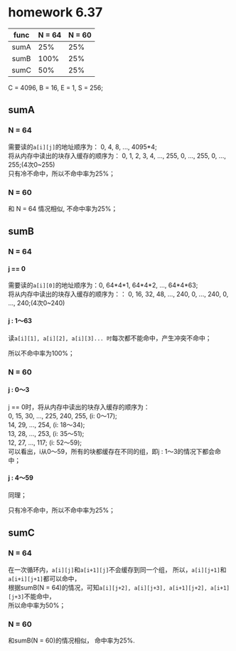 # homework 6.37

|func	|N = 64|N = 60|
|:-:	|-|-|
|sumA	|25% |25%|
|sumB	|100%|25%|
|sumC	|50% |25%|

C = 4096, B = 16, E = 1, S = 256;  

## sumA
### N = 64
需要读的```a[i][j]```的地址顺序为： 0, 4, 8, ..., 4095\*4;  
将从内存中读出的块存入缓存的顺序为： 0, 1, 2, 3, 4, ..., 255, 0, ..., 255, 0, ..., 255;(4次0~255)  
只有冷不命中，所以不命中率为25%；  

### N = 60
和 N = 64 情况相似, 不命中率为25%；  

## sumB
### N = 64
#### j == 0
需要读的```a[i][0]```的地址顺序为：0, 64\*4\*1, 64\*4\*2, ..., 64\*4\*63;  
将从内存中读出的块存入缓存的顺序为：： 0, 16, 32, 48, ..., 240, 0, ..., 240, 0, ..., 240;(4次0~240)  
#### j : 1～63
读```a[i][1], a[i][2], a[i][3]... 时```每次都不能命中，产生冲突不命中；  

所以不命中率为100%；  

### N = 60
#### j : 0～3
j == 0时，将从内存中读出的块存入缓存的顺序为：  
0, 15, 30, ..., 225, 240, 255, (i: 0～17);  
14, 29, ..., 254, (i: 18～34);  
13, 28, ..., 253, (i: 35～51);  
12, 27, ..., 117; (i: 52～59);  
可以看出，i从0～59，所有的块都缓存在不同的组，即j : 1～3的情况下都会命中；  
#### j : 4～59
同理；  

只有冷不命中，所以不命中率为25%；  

## sumC
### N = 64
在一次循环内，```a[i][j]```和```a[i+1][j]```不会缓存到同一个组，
所以，```a[i][j+1]```和```a[i+i][j+1]```都可以命中，   
根据sumB(N = 64)的情况，可知```a[i][j+2], a[i][j+3], a[i+1][j+2], a[i+1][j+3]```不能命中，  
所以命中率为50%；  

### N = 60
和sumB(N = 60)的情况相似， 命中率为25%.  